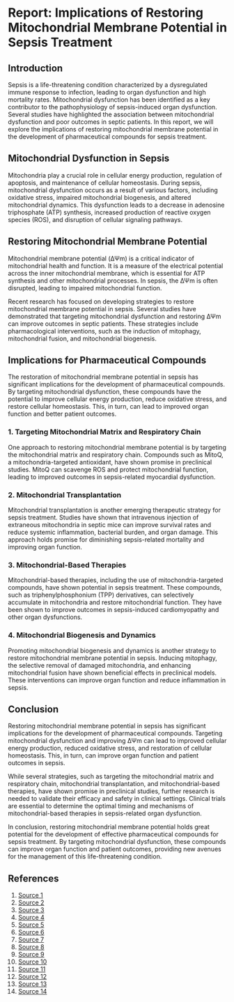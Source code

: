 # Report: Implications of Restoring Mitochondrial Membrane Potential in Sepsis Treatment

## Introduction
Sepsis is a life-threatening condition characterized by a dysregulated immune response to infection, leading to organ dysfunction and high mortality rates. Mitochondrial dysfunction has been identified as a key contributor to the pathophysiology of sepsis-induced organ dysfunction. Several studies have highlighted the association between mitochondrial dysfunction and poor outcomes in septic patients. In this report, we will explore the implications of restoring mitochondrial membrane potential in the development of pharmaceutical compounds for sepsis treatment.

## Mitochondrial Dysfunction in Sepsis
Mitochondria play a crucial role in cellular energy production, regulation of apoptosis, and maintenance of cellular homeostasis. During sepsis, mitochondrial dysfunction occurs as a result of various factors, including oxidative stress, impaired mitochondrial biogenesis, and altered mitochondrial dynamics. This dysfunction leads to a decrease in adenosine triphosphate (ATP) synthesis, increased production of reactive oxygen species (ROS), and disruption of cellular signaling pathways.

## Restoring Mitochondrial Membrane Potential
Mitochondrial membrane potential (ΔΨm) is a critical indicator of mitochondrial health and function. It is a measure of the electrical potential across the inner mitochondrial membrane, which is essential for ATP synthesis and other mitochondrial processes. In sepsis, the ΔΨm is often disrupted, leading to impaired mitochondrial function.

Recent research has focused on developing strategies to restore mitochondrial membrane potential in sepsis. Several studies have demonstrated that targeting mitochondrial dysfunction and restoring ΔΨm can improve outcomes in septic patients. These strategies include pharmacological interventions, such as the induction of mitophagy, mitochondrial fusion, and mitochondrial biogenesis.

## Implications for Pharmaceutical Compounds
The restoration of mitochondrial membrane potential in sepsis has significant implications for the development of pharmaceutical compounds. By targeting mitochondrial dysfunction, these compounds have the potential to improve cellular energy production, reduce oxidative stress, and restore cellular homeostasis. This, in turn, can lead to improved organ function and better patient outcomes.

### 1. Targeting Mitochondrial Matrix and Respiratory Chain
One approach to restoring mitochondrial membrane potential is by targeting the mitochondrial matrix and respiratory chain. Compounds such as MitoQ, a mitochondria-targeted antioxidant, have shown promise in preclinical studies. MitoQ can scavenge ROS and protect mitochondrial function, leading to improved outcomes in sepsis-related myocardial dysfunction.

### 2. Mitochondrial Transplantation
Mitochondrial transplantation is another emerging therapeutic strategy for sepsis treatment. Studies have shown that intravenous injection of extraneous mitochondria in septic mice can improve survival rates and reduce systemic inflammation, bacterial burden, and organ damage. This approach holds promise for diminishing sepsis-related mortality and improving organ function.

### 3. Mitochondrial-Based Therapies
Mitochondrial-based therapies, including the use of mitochondria-targeted compounds, have shown potential in sepsis treatment. These compounds, such as triphenylphosphonium (TPP) derivatives, can selectively accumulate in mitochondria and restore mitochondrial function. They have been shown to improve outcomes in sepsis-induced cardiomyopathy and other organ dysfunctions.

### 4. Mitochondrial Biogenesis and Dynamics
Promoting mitochondrial biogenesis and dynamics is another strategy to restore mitochondrial membrane potential in sepsis. Inducing mitophagy, the selective removal of damaged mitochondria, and enhancing mitochondrial fusion have shown beneficial effects in preclinical models. These interventions can improve organ function and reduce inflammation in sepsis.

## Conclusion
Restoring mitochondrial membrane potential in sepsis has significant implications for the development of pharmaceutical compounds. Targeting mitochondrial dysfunction and improving ΔΨm can lead to improved cellular energy production, reduced oxidative stress, and restoration of cellular homeostasis. This, in turn, can improve organ function and patient outcomes in sepsis.

While several strategies, such as targeting the mitochondrial matrix and respiratory chain, mitochondrial transplantation, and mitochondrial-based therapies, have shown promise in preclinical studies, further research is needed to validate their efficacy and safety in clinical settings. Clinical trials are essential to determine the optimal timing and mechanisms of mitochondrial-based therapies in sepsis-related organ dysfunction.

In conclusion, restoring mitochondrial membrane potential holds great potential for the development of effective pharmaceutical compounds for sepsis treatment. By targeting mitochondrial dysfunction, these compounds can improve organ function and patient outcomes, providing new avenues for the management of this life-threatening condition.

## References
1. [Source 1](https://mmrjournal.biomedcentral.com/articles/10.1186/s40779-018-0187-0)
2. [Source 2](https://www.sciencedirect.com/science/article/pii/S2213231723003695)
3. [Source 3](https://www.ncbi.nlm.nih.gov/pmc/articles/PMC9192296/)
4. [Source 4](https://pubmed.ncbi.nlm.nih.gov/37397587/)
5. [Source 5](https://www.nature.com/articles/s41598-020-78195-4)
6. [Source 6](https://www.ncbi.nlm.nih.gov/pmc/articles/PMC3916385/)
7. [Source 7](https://www.ncbi.nlm.nih.gov/pmc/articles/PMC7714987/)
8. [Source 8](https://www.ncbi.nlm.nih.gov/pmc/articles/PMC6875871/)
9. [Source 9](https://link.springer.com/article/10.1007/s40005-020-00481-0)
10. [Source 10](https://www.ncbi.nlm.nih.gov/pmc/articles/PMC10308342/)
11. [Source 11](https://link.springer.com/article/10.1007/s10557-022-07354-8)
12. [Source 12](https://www.ncbi.nlm.nih.gov/pmc/articles/PMC6260865/)
13. [Source 13](https://www.nature.com/articles/s41590-020-0793-3)
14. [Source 14](https://www.ncbi.nlm.nih.gov/pmc/articles/PMC4401366/)